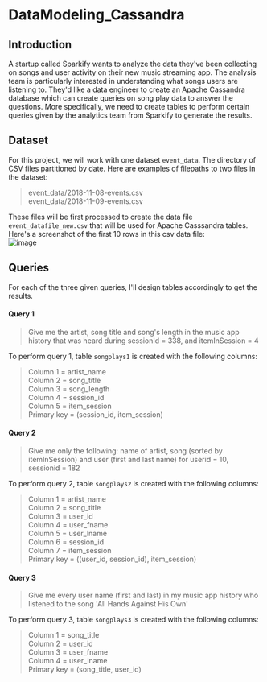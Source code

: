# DataModeling_Cassandra    
## Introduction    
A startup called Sparkify wants to analyze the data they've been collecting on songs and user activity on their new music streaming app. The analysis team is particularly interested in understanding what songs users are listening to. They'd like a data engineer to create an Apache Cassandra database which can create queries on song play data to answer the questions. More specifically, we need to create tables to perform certain queries given by the analytics team from Sparkify to generate the results.    

## Dataset    
For this project, we will work with one dataset `event_data`. The directory of CSV files partitioned by date. Here are examples of filepaths to two files in the dataset:    
> event_data/2018-11-08-events.csv    
> event_data/2018-11-09-events.csv     

These files will be first processed to create the data file `event_datafile_new.csv` that will be used for Apache Casssandra tables. Here's a screenshot of the first 10 rows in this csv data file:   
![image](https://user-images.githubusercontent.com/60242372/120720655-53c24d00-c481-11eb-9262-f55a66b3ffdd.png)

## Queries    
For each of the three given queries, I'll design tables accordingly to get the results.
#### Query 1 
> Give me the artist, song title and song's length in the music app history that was heard during sessionId = 338, and itemInSession = 4      

To perform query 1, table `songplays1` is created with the following columns:    
> Column 1 = artist_name    
> Column 2 = song_title    
> Column 3 = song_length    
> Column 4 = session_id    
> Column 5 = item_session    
> Primary key = (session_id, item_session)    

#### Query 2
> Give me only the following: name of artist, song (sorted by itemInSession) and user (first and last name) for userid = 10, sessionid = 182    

To perform query 2, table `songplays2` is created with the following columns:    
> Column 1 = artist_name     
> Column 2 = song_title     
> Column 3 = user_id     
> Column 4 = user_fname     
> Column 5 = user_lname     
> Column 6 = session_id     
> Column 7 = item_session     
> Primary key = ((user_id, session_id), item_session)    

#### Query 3
> Give me every user name (first and last) in my music app history who listened to the song 'All Hands Against His Own'    

To perform query 3, table `songplays3` is created with the following columns:     
> Column 1 = song_title     
> Column 2 = user_id     
> Column 3 = user_fname     
> Column 4 = user_lname     
> Primary key = (song_title, user_id)
